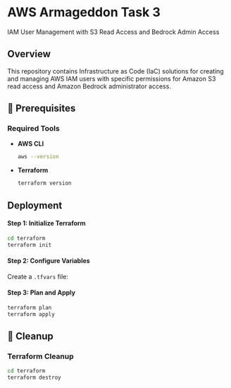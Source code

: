 # AWS Armageddon Task 3

IAM User Management with S3 Read Access and Bedrock Admin Access

## Overview

This repository contains Infrastructure as Code (IaC) solutions for creating and managing AWS IAM users with specific permissions for Amazon S3 read access and Amazon Bedrock administrator access. 

## 🚀 Prerequisites

### Required Tools
- **AWS CLI** 
  ```bash
  aws --version
  ```
- **Terraform** 
  ```bash
  terraform version
  ```

## Deployment

#### Step 1: Initialize Terraform
```bash
cd terraform
terraform init
```

#### Step 2: Configure Variables
Create a `.tfvars` file:

#### Step 3: Plan and Apply
```bash
terraform plan
terraform apply
```

## 🧹 Cleanup

### Terraform Cleanup
```bash
cd terraform
terraform destroy
```

